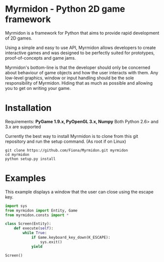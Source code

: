 Myrmidon - Python 2D game framework
===================================

Myrmidon is a framework for Python that aims to provide rapid development of 2D games.

Using a simple and easy to use API, Myrmidon allows developers to create interactive games and was designed to be perfectly suited for prototypes, proof-of-concepts and game jams.

Myrmidon's bottom-line is that the developer should only be concerned about behaviour of game objects and how the user interacts with them. Any low-level graphics, window or input handling should be the sole responsibility of Myrmidon. Hiding that as much as possible and allowing you to get on writing your game.


Installation
============

Requirements: **PyGame 1.9.x, PyOpenGL 3.x, Numpy** 
Both Python 2.6> and 3.x are supported

Currently the best way to install Myrmidon is to clone from this git repository and run the setup command. (As root if on Linux)

    git clone https://github.com/Fiona/Myrmidon.git myrmidon
    cd myrmidon
    python setup.py install


Examples
========

This example displays a window that the user can close using the escape key.

```python
import sys
from myrmidon import Entity, Game
from myrmidon.consts import *

class Screen(Entity):
    def execute(self):
        while True:
            if Game.keyboard_key_down(K_ESCAPE):
                sys.exit()
            yield

Screen()
```

